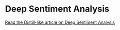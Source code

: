 
# Deep Sentiment Analysis

[Read the Distill-like article on Deep Sentiment Analysis](https://brenndoerfer.github.io/deep-sentiment-analysis-distill/)
